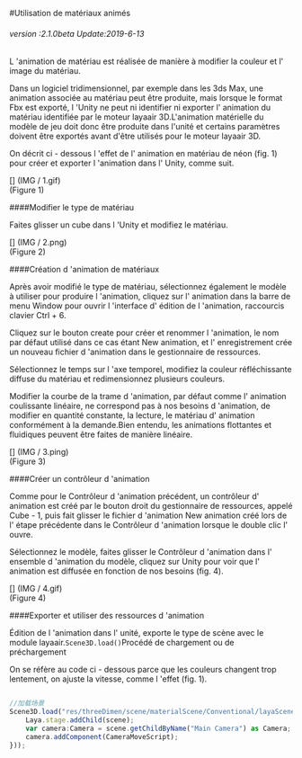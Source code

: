 #Utilisation de matériaux animés

###### *version :2.1.0beta   Update:2019-6-13*

L 'animation de matériau est réalisée de manière à modifier la couleur et l' image du matériau.

Dans un logiciel tridimensionnel, par exemple dans les 3ds Max, une animation associée au matériau peut être produite, mais lorsque le format Fbx est exporté, l 'Unity ne peut ni identifier ni exporter l' animation du matériau identifiée par le moteur layaair 3D.L'animation matérielle du modèle de jeu doit donc être produite dans l'unité et certains paramètres doivent être exportés avant d'être utilisés pour le moteur layaair 3D.

On décrit ci - dessous l 'effet de l' animation en matériau de néon (fig. 1) pour créer et exporter l 'animation dans l' Unity, comme suit.

[] (IMG / 1.gif) <br > (Figure 1)

####Modifier le type de matériau

Faites glisser un cube dans l 'Unity et modifiez le matériau.

[] (IMG / 2.png) <br > (Figure 2)

####Création d 'animation de matériaux

Après avoir modifié le type de matériau, sélectionnez également le modèle à utiliser pour produire l 'animation, cliquez sur l' animation dans la barre de menu Window pour ouvrir l 'interface d' édition de l 'animation, raccourcis clavier Ctrl + 6.

Cliquez sur le bouton create pour créer et renommer l 'animation, le nom par défaut utilisé dans ce cas étant New animation, et l' enregistrement crée un nouveau fichier d 'animation dans le gestionnaire de ressources.

Sélectionnez le temps sur l 'axe temporel, modifiez la couleur réfléchissante diffuse du matériau et redimensionnez plusieurs couleurs.

Modifier la courbe de la trame d 'animation, par défaut comme l' animation coulissante linéaire, ne correspond pas à nos besoins d 'animation, de modifier en quantité constante, la lecture, le matériau d' animation conformément à la demande.Bien entendu, les animations flottantes et fluidiques peuvent être faites de manière linéaire.

[] (IMG / 3.ping) <br > (Figure 3)

####Créer un contrôleur d 'animation

Comme pour le Contrôleur d 'animation précédent, un contrôleur d' animation est créé par le bouton droit du gestionnaire de ressources, appelé Cube - 1, puis fait glisser le fichier d 'animation New animation créé lors de l' étape précédente dans le Contrôleur d 'animation lorsque le double clic l' ouvre.

Sélectionnez le modèle, faites glisser le Contrôleur d 'animation dans l' ensemble d 'animation du modèle, cliquez sur Unity pour voir que l' animation est diffusée en fonction de nos besoins (fig. 4).

[] (IMG / 4.gif) <br > (Figure 4)

####Exporter et utiliser des ressources d 'animation

Édition de l 'animation dans l' unité, exporte le type de scène avec le module layaair.`Scene3D.load()`Procédé de chargement ou de préchargement

On se réfère au code ci - dessous parce que les couleurs changent trop lentement, on ajuste la vitesse, comme l 'effet (fig. 1).


```typescript

//加载场景
Scene3D.load("res/threeDimen/scene/materialScene/Conventional/layaScene.ls", Handler.create(this, function(scene:Scene3D):void {
    Laya.stage.addChild(scene);
    var camera:Camera = scene.getChildByName("Main Camera") as Camera;
    camera.addComponent(CameraMoveScript);
}));

```


